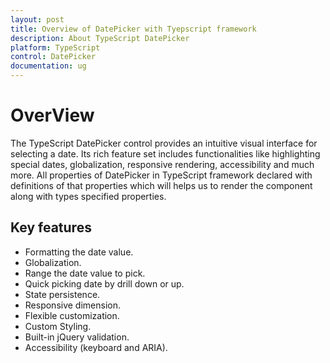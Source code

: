 ```yaml
---
layout: post
title: Overview of DatePicker with Tyepscript framework
description: About TypeScript DatePicker
platform: TypeScript
control: DatePicker
documentation: ug
---
```

# OverView

The TypeScript DatePicker control provides an intuitive visual interface for selecting a date. Its rich feature set includes functionalities like highlighting special dates, globalization, responsive rendering, accessibility and much more. All properties of DatePicker in TypeScript framework declared with definitions of that properties which will helps us to render the component along with types specified properties.

## Key features

* Formatting the date value.
* Globalization.
* Range the date value to pick.
* Quick picking date by drill down or up.
* State persistence.
* Responsive dimension.
* Flexible customization.
* Custom Styling.
* Built-in jQuery validation.
* Accessibility (keyboard and ARIA).
